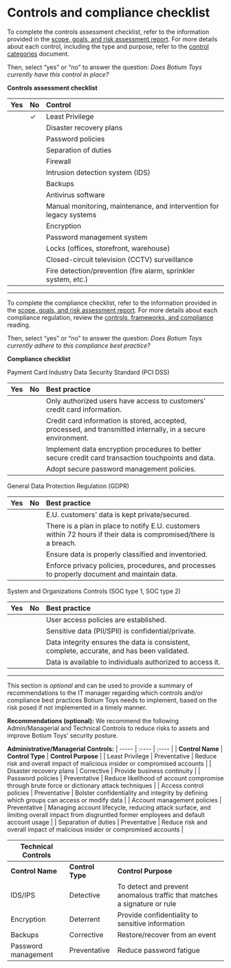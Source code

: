 # Controls and compliance checklist

To complete the controls assessment checklist, refer to the information provided in the [scope, goals, and risk assessment report](https://github.com/ddorris1/Botium-Toys-Security-Audit/blob/main/Botium%20Toys_%20Scope%2C%20goals%2C%20and%20risk%20assessment%20report.md). For more details about each control, including the type and purpose, refer to the [control categories](https://docs.google.com/document/d/1btezuy_bMKWoK8pd97ZuzdWB9y6au_zfkrpkfVf8ktI/template/preview) document.

Then, select “yes” or “no” to answer the question: *Does Botium Toys currently have this control in place?* 

**Controls assessment checklist**

|   Yes |     No | Control |
| ----- | ----- | :---- |
|  | &check; | Least Privilege |
|  |  | Disaster recovery plans |
|  |  | Password policies |
|  |  | Separation of duties |
|  |  | Firewall |
|  |  | Intrusion detection system (IDS) |
|  |  | Backups |
|  |  | Antivirus software |
|  |  | Manual monitoring, maintenance, and intervention for legacy systems |
|  |  | Encryption |
|  |  | Password management system |
|  |  | Locks (offices, storefront, warehouse) |
|  |  | Closed-circuit television (CCTV) surveillance |
|  |  | Fire detection/prevention (fire alarm, sprinkler system, etc.) |

---

To complete the compliance checklist, refer to the information provided in the [scope, goals, and risk assessment report](https://docs.google.com/document/d/1s2u_RuhRAI40JSh-eZHvaFsV1ZMxcNSWXifHDTOsgFc/template/preview). For more details about each compliance regulation, review the [controls, frameworks, and compliance](https://www.coursera.org/learn/foundations-of-cybersecurity/supplement/xu4pr/controls-frameworks-and-compliance) reading.

Then, select “yes” or “no” to answer the question: *Does Botium Toys currently adhere to this compliance best practice?*

**Compliance checklist**

Payment Card Industry Data Security Standard (PCI DSS)

| Yes |     No | Best practice |
| ----- | ----- | :---- |
|  |  | Only authorized users have access to customers’ credit card information.  |
|  |  | Credit card information is stored, accepted, processed, and transmitted internally, in a secure environment. |
|  |  | Implement data encryption procedures to better secure credit card transaction touchpoints and data.  |
|  |  | Adopt secure password management policies. |

General Data Protection Regulation (GDPR)

| Yes |     No | Best practice |
| ----- | ----- | :---- |
|  |  | E.U. customers’ data is kept private/secured. |
|  |  | There is a plan in place to notify E.U. customers within 72 hours if their data is compromised/there is a breach. |
|  |  | Ensure data is properly classified and inventoried. |
|  |  | Enforce privacy policies, procedures, and processes to properly document and maintain data. |

System and Organizations Controls (SOC type 1, SOC type 2\) 

| Yes |     No | Best practice |
| ----- | ----- | :---- |
|  |  | User access policies are established. |
|  |  | Sensitive data (PII/SPII) is confidential/private. |
|  |  | Data integrity ensures the data is consistent, complete, accurate, and has been validated. |
|  |  | Data is available to individuals authorized to access it. |

---

This section is *optional* and can be used to provide a summary of recommendations to the IT manager regarding which controls and/or compliance best practices Botium Toys needs to implement, based on the risk posed if not implemented in a timely manner.

**Recommendations (optional):** We recommend the following Admin/Managerial and Technical Controls to reduce risks to assets and improve Botium Toys’ security posture. 

**Administrative/Managerial Controls:** 
| ----- | :---- | :---- |
| **Control Name** | **Control Type** | **Control Purpose** |
| Least Privilege | Preventative | Reduce risk and overall impact of malicious insider or compromised accounts |
| Disaster recovery plans | Corrective | Provide business continuity |
| Password policies | Preventative | Reduce likelihood of account compromise through brute force or dictionary attack techniques |
| Access control policies | Preventative | Bolster confidentiality and integrity by defining which groups can access or modify data |
| Account management policies | Preventative | Managing account lifecycle, reducing attack surface, and limiting overall impact from disgruntled former employees and default account usage |
| Separation of duties | Preventative | Reduce risk and overall impact of malicious insider or compromised accounts  |

| Technical Controls |  |  |
| ----- | :---- | :---- |
| **Control Name** | **Control Type** | **Control Purpose** |
| IDS/IPS | Detective | To detect and prevent anomalous traffic that matches a signature or rule |
| Encryption  | Deterrent | Provide confidentiality to sensitive information |
| Backups | Corrective | Restore/recover from an event |
| Password management | Preventative | Reduce password fatigue |

